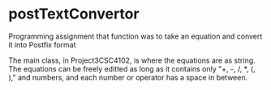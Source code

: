# postTextConvertor
Programming assignment that function was to take an equation and convert it into Postfix format

The main class, in Project3CSC4102, is where the equations are as string. The equations can be freely editted as long as it contains only "+, -, /, *, (, )," and numbers, and each number or operator has a space in between.
